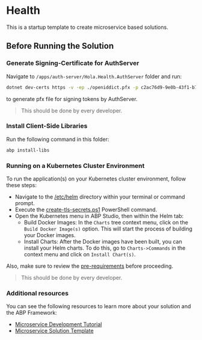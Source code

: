 # Health

This is a startup template to create microservice based solutions.

## Before Running the Solution

### Generate Signing-Certificate for AuthServer 

Navigate to `/apps/auth-server/Hola.Health.AuthServer` folder and run:

```bash
dotnet dev-certs https -v -ep ./openiddict.pfx -p c2ac76d9-9e0b-43f1-b7fb-52028da81641
```

to generate pfx file for signing tokens by AuthServer.

> This should be done by every developer.

### Install Client-Side Libraries

Run the following command in this folder:

````bash
abp install-libs
````

### Running on a Kubernetes Cluster Environment

To run the application(s) on your Kubernetes cluster environment, follow these steps:

- Navigate to the [/etc/helm](./etc/helm) directory within your terminal or command prompt.
- Execute the [create-tls-secrets.ps1](./etc/helm/create-tls-secrets.ps1) PowerShell command.
- Open the Kubernetes menu in ABP Studio, then within the Helm tab:
  - Build Docker Images: In the `Charts` tree context menu, click on the `Build Docker Image(s)` option. This will start the process of building your Docker images.
  - Install Charts: After the Docker images have been built, you can install your Helm charts. To do this, go to `Charts->Commands` in the context menu and click on `Install Chart(s)`.

Also, make sure to review the [pre-requirements](./etc/helm/README.md#Pre-requirements) before proceeding.

> This should be done by every developer.

### Additional resources

You can see the following resources to learn more about your solution and the ABP Framework:

* [Microservice Development Tutorial](https://abp.io/docs/latest/tutorials/microservice)
* [Microservice Solution Template](https://abp.io/docs/latest/solution-templates/microservice)

